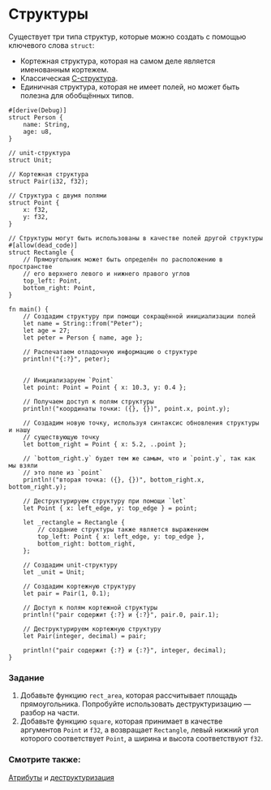 # Структуры

Существует три типа структур, которые можно создать с помощью ключевого слова `struct`:

- Кортежная структура, которая на самом деле является именованным кортежем.
- Классическая [C-структура](https://en.wikipedia.org/wiki/Struct_(C_programming_language)).
- Единичная структура, которая не имеет полей, но может быть полезна для обобщённых типов.

```rust,editable
#[derive(Debug)]
struct Person {
    name: String,
    age: u8,
}

// unit-структура
struct Unit;

// Кортежная структура
struct Pair(i32, f32);

// Структура с двумя полями
struct Point {
    x: f32,
    y: f32,
}

// Структуры могут быть использованы в качестве полей другой структуры
#[allow(dead_code)]
struct Rectangle {
    // Прямоугольник может быть определён по расположению в пространстве
    // его верхнего левого и нижнего правого углов
    top_left: Point,
    bottom_right: Point,
}

fn main() {
    // Создадим структуру при помощи сокращённой инициализации полей
    let name = String::from("Peter");
    let age = 27;
    let peter = Person { name, age };

    // Распечатаем отладочную информацию о структуре
    println!("{:?}", peter);


    // Инициализаруем `Point`
    let point: Point = Point { x: 10.3, y: 0.4 };

    // Получаем доступ к полям структуры
    println!("координаты точки: ({}, {})", point.x, point.y);

    // Создадим новую точку, используя синтаксис обновления структуры и нашу
    // существующую точку
    let bottom_right = Point { x: 5.2, ..point };

    // `bottom_right.y` будет тем же самым, что и `point.y`, так как мы взяли
    // это поле из `point`
    println!("вторая точка: ({}, {})", bottom_right.x, bottom_right.y);

    // Деструктурируем структуру при помощи `let`
    let Point { x: left_edge, y: top_edge } = point;

    let _rectangle = Rectangle {
        // создание структуры также является выражением
        top_left: Point { x: left_edge, y: top_edge },
        bottom_right: bottom_right,
    };

    // Создадим unit-структуру
    let _unit = Unit;

    // Создадим кортежную структуру
    let pair = Pair(1, 0.1);

    // Доступ к полям кортежной структуры
    println!("pair содержит {:?} и {:?}", pair.0, pair.1);

    // Деструктурируем кортежную структуру
    let Pair(integer, decimal) = pair;

    println!("pair содержит {:?} и {:?}", integer, decimal);
}
```

### Задание

1. Добавьте функцию `rect_area`, которая рассчитывает площадь прямоугольника. Попробуйте использовать деструктуризацию — разбор на части.
2. Добавьте функцию `square`, которая принимает в качестве аргументов `Point` и `f32`, а возвращает `Rectangle`, левый нижний угол которого соответствует `Point`, а ширина и высота соответствуют `f32`.

### Смотрите также:

[Атрибуты] и [деструктуризация]


[Атрибуты]: ../attribute.md
[деструктуризация]: https://en.wikipedia.org/wiki/Struct_(C_programming_language)